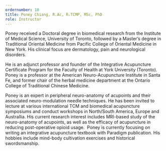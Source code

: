 ```yaml
---
ordernumber: 10
title: Poney Chiang, R.Ac, R.TCMP, MSc, PhD
role: Instructor
---
```

Poney received a Doctoral degree in biomedical research from the Institute of Medical Science, University of Toronto, followed by a Master’s degree in Traditional Oriental Medicine from Pacific College of Oriental Medicine in New York. His clinical focus are dermatology, pain and neurological disorders. 



​He is an adjunct professor and founder of the Integrative Acupuncture Certificate Program for the Faculty of Health at York University (Toronto). Poney is a professor at the American Neuro-Acupuncture Institute in Santa Fe, and former chair of the herbal medicine department at the Ontario College of Traditional Chinese Medicine.



Poney is an expert in peripheral neuro-anatomy of acupoints and their associated neuro-modulation needle techniques. He has been invited to lecture at various international TCM and biomedical acupuncture symposiums and conduct workshops in North/South America, Europe and Australlia. His current research interest includes MRI-based study of the neuro-anatomy of acupoints, as well as the efficacy of acupuncture in reducing post-operative opioid usage.  Poney is currently focusing on writing an integrative acupuncture textbook with Paradigm publication. His hobbies include mind-body cultivation exercises and historical swordsmanship.